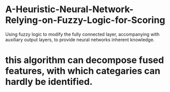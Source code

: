 # A-Heuristic-Neural-Network-Relying-on-Fuzzy-Logic-for-Scoring
Using fuzzy logic to modify the fully connected layer, accompanying with auxiliary output layers, to provide neural networks inherent knowledge.

# this algorithm can decompose fused features, with which categaries can hardly be identified.
